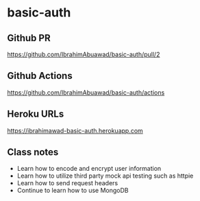 # basic-auth

## Github PR
https://github.com/IbrahimAbuawad/basic-auth/pull/2
## Github Actions

https://github.com/IbrahimAbuawad/basic-auth/actions

## Heroku URLs

https://ibrahimawad-basic-auth.herokuapp.com


## Class notes
* Learn how to encode and encrypt user information
* Learn how to utilize third party mock api testing such as httpie
* Learn how to send request headers
* Continue to learn how to use MongoDB
